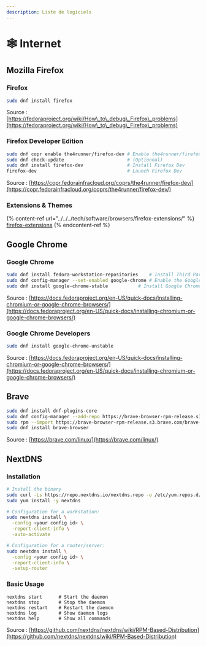 ```yaml
---
description: Liste de logiciels
---
```


# 🕸 Internet

## Mozilla Firefox

### Firefox

```bash
sudo dnf install firefox
```

Source : [https://fedoraproject.org/wiki/How\_to\_debug\_Firefox\_problems](https://fedoraproject.org/wiki/How\_to\_debug\_Firefox\_problems)

### Firefox Developer Edition

```bash
sudo dnf copr enable the4runner/firefox-dev # Enable the4runner/firefox-dev Copr repository according to your package manager.
sudo dnf check-update                       # (Optionnal)
sudo dnf install firefox-dev                # Install Firefox Dev
firefox-dev                                 # Launch Firefox Dev
```

Source : [https://copr.fedorainfracloud.org/coprs/the4runner/firefox-dev/](https://copr.fedorainfracloud.org/coprs/the4runner/firefox-dev/)

### Extensions & Themes

{% content-ref url="../../../tech/software/browsers/firefox-extensions/" %}
[firefox-extensions](../../../tech/software/browsers/firefox-extensions/)
{% endcontent-ref %}

## Google Chrome

### Google Chrome

```bash
sudo dnf install fedora-workstation-repositories	# Install Third Party Repositories
sudo dnf config-manager --set-enabled google-chrome	# Enable the Google Chrome repo
sudo dnf install google-chrome-stable			# Install Google Chrome
```

Source : [https://docs.fedoraproject.org/en-US/quick-docs/installing-chromium-or-google-chrome-browsers/](https://docs.fedoraproject.org/en-US/quick-docs/installing-chromium-or-google-chrome-browsers/)

### Google Chrome Developers

```bash
sudo dnf install google-chrome-unstable
```

Source : [https://docs.fedoraproject.org/en-US/quick-docs/installing-chromium-or-google-chrome-browsers/](https://docs.fedoraproject.org/en-US/quick-docs/installing-chromium-or-google-chrome-browsers/)

## Brave

```bash
sudo dnf install dnf-plugins-core
sudo dnf config-manager --add-repo https://brave-browser-rpm-release.s3.brave.com/x86_64/
sudo rpm --import https://brave-browser-rpm-release.s3.brave.com/brave-core.asc
sudo dnf install brave-browser
```

Source : [https://brave.com/linux/](https://brave.com/linux/)

## NextDNS

### Installation

```bash
# Install the binary
sudo curl -Ls https://repo.nextdns.io/nextdns.repo -o /etc/yum.repos.d/nextdns.repo
sudo yum install -y nextdns

# Configuration for a workstation:
sudo nextdns install \
  -config <your config id> \
  -report-client-info \
  -auto-activate

# Configuration for a router/server:
sudo nextdns install \
  -config <your config id> \
  -report-client-info \
  -setup-router
```

### Basic Usage

```
nextdns start      # Start the daemon
nextdns stop       # Stop the daemon
nextdns restart    # Restart the daemon
nextdns log        # Show daemon logs
nextdns help       # Show all commands
```

Source : [https://github.com/nextdns/nextdns/wiki/RPM-Based-Distribution](https://github.com/nextdns/nextdns/wiki/RPM-Based-Distribution)
